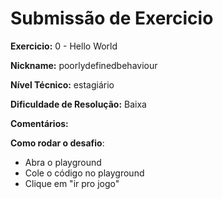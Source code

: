 # Submissão de Exercicio

**Exercicio:** 0 - Hello World

**Nickname:** poorlydefinedbehaviour

**Nível Técnico:** estagiário

**Dificuldade de Resolução:** Baixa

**Comentários:**

**Como rodar o desafio**:

- Abra o playground
- Cole o código no playground
- Clique em "ir pro jogo"
